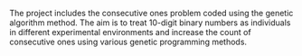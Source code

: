 The project includes the consecutive ones problem coded using the genetic algorithm method. 
The aim is to treat 10-digit binary numbers as individuals in different experimental environments and increase the count of consecutive ones using various genetic programming methods.


